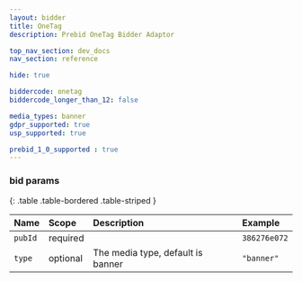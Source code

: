 ```yaml
---
layout: bidder
title: OneTag
description: Prebid OneTag Bidder Adaptor 

top_nav_section: dev_docs
nav_section: reference

hide: true

biddercode: onetag
biddercode_longer_than_12: false

media_types: banner
gdpr_supported: true
usp_supported: true

prebid_1_0_supported : true
---
```



### bid params

{: .table .table-bordered .table-striped }

| Name | Scope | Description | Example |
| :--- | :---- | :---------- | :------ |
| `pubId` | required | | `386276e072` |
| `type` | optional | The media type, default is banner | `"banner"` |
